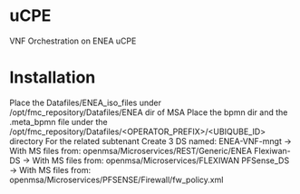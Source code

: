 # uCPE
VNF Orchestration on ENEA uCPE
# Installation
Place the Datafiles/ENEA_iso_files under /opt/fmc_repository/Datafiles/ENEA dir of MSA
Place the bpmn dir and the .meta_bpmn file under the /opt/fmc_repository/Datafiles/<OPERATOR_PREFIX>/<UBIQUBE_ID> directory
For the related subtenant Create 3 DS named:
	ENEA-VNF-mngt -> With MS files from: openmsa/Microservices/REST/Generic/ENEA
	Flexiwan-DS -> With MS files from: openmsa/Microservices/FLEXIWAN
	PFSense_DS -> With MS files from: openmsa/Microservices/PFSENSE/Firewall/fw_policy.xml
